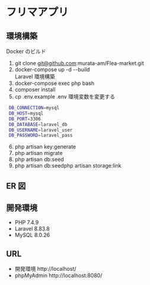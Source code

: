 # フリマアプリ

## 環境構築

Docker のビルド

1. git clone git@github.com:murata-am/Flea-market.git
2. docker-compose up -d --build  
Laravel 環境構築
3. docker-compose exec php bash
4. composer install
5. cp .env.example .env 環境変数を変更する
```bash
 DB_CONNECTION=mysql　　
 DB_HOST=mysql　　
 DB_PORT=3306　　
 DB_DATABASE=laravel_db　　
 DB_USERNAME=laravel_user　　
 DB_PASSWORD=laravel_pass
```

6. php artisan key:generate
7. php artisan migrate
8. php artisan db:seed
9. php artisan db:seedphp artisan storage:link

## ER 図

## 開発環境

- PHP 7.4.9
- Laravel 8.83.8
- MySQL 8.0.26

## URL

- 開発環境 http://localhost/
- phpMyAdmin http://localhost:8080/
